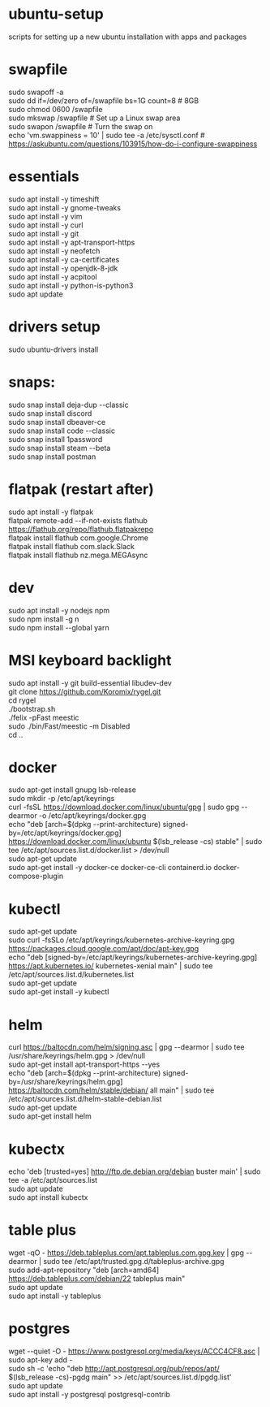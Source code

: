 # ubuntu-setup
scripts for setting up a new ubuntu installation with apps and packages

# swapfile
sudo swapoff -a \
sudo dd if=/dev/zero of=/swapfile bs=1G count=8 # 8GB \
sudo chmod 0600 /swapfile \
sudo mkswap /swapfile  # Set up a Linux swap area \
sudo swapon /swapfile  # Turn the swap on \
echo 'vm.swappiness = 10' | sudo tee -a /etc/sysctl.conf # https://askubuntu.com/questions/103915/how-do-i-configure-swappiness

# essentials
sudo apt install -y timeshift \
sudo apt install -y gnome-tweaks \
sudo apt install -y vim \
sudo apt install -y curl \
sudo apt install -y git \
sudo apt install -y apt-transport-https \
sudo apt install -y neofetch \
sudo apt install -y ca-certificates \
sudo apt install -y openjdk-8-jdk \
sudo apt install -y acpitool \
sudo apt install -y python-is-python3 \
sudo apt update

# drivers setup
sudo ubuntu-drivers install

# snaps:
sudo snap install deja-dup --classic \
sudo snap install discord \
sudo snap install dbeaver-ce \
sudo snap install code --classic \
sudo snap install 1password \
sudo snap install steam --beta \
sudo snap install postman

# flatpak (restart after)
sudo apt install -y flatpak \
flatpak remote-add --if-not-exists flathub https://flathub.org/repo/flathub.flatpakrepo \
flatpak install flathub com.google.Chrome \
flatpak install flathub com.slack.Slack \
flatpak install flathub nz.mega.MEGAsync

# dev
sudo apt install -y nodejs npm \
sudo npm install -g n \
sudo npm install --global yarn

# MSI keyboard backlight
sudo apt install -y git build-essential libudev-dev \
git clone https://github.com/Koromix/rygel.git \
cd rygel \
./bootstrap.sh \
./felix -pFast meestic \
sudo ./bin/Fast/meestic -m Disabled \
cd ..

# docker
sudo apt-get install gnupg lsb-release \
sudo mkdir -p /etc/apt/keyrings \
curl -fsSL https://download.docker.com/linux/ubuntu/gpg | sudo gpg --dearmor -o /etc/apt/keyrings/docker.gpg \
echo "deb [arch=$(dpkg --print-architecture) signed-by=/etc/apt/keyrings/docker.gpg] https://download.docker.com/linux/ubuntu $(lsb_release -cs) stable" | sudo tee /etc/apt/sources.list.d/docker.list > /dev/null \
sudo apt-get update \
sudo apt-get install -y docker-ce docker-ce-cli containerd.io docker-compose-plugin

# kubectl
sudo apt-get update \
sudo curl -fsSLo /etc/apt/keyrings/kubernetes-archive-keyring.gpg https://packages.cloud.google.com/apt/doc/apt-key.gpg \
echo "deb [signed-by=/etc/apt/keyrings/kubernetes-archive-keyring.gpg] https://apt.kubernetes.io/ kubernetes-xenial main" | sudo tee /etc/apt/sources.list.d/kubernetes.list \
sudo apt-get update \
sudo apt-get install -y kubectl

# helm
curl https://baltocdn.com/helm/signing.asc | gpg --dearmor | sudo tee /usr/share/keyrings/helm.gpg > /dev/null \
sudo apt-get install apt-transport-https --yes \
echo "deb [arch=$(dpkg --print-architecture) signed-by=/usr/share/keyrings/helm.gpg] https://baltocdn.com/helm/stable/debian/ all main" | sudo tee /etc/apt/sources.list.d/helm-stable-debian.list \
sudo apt-get update \
sudo apt-get install helm

# kubectx
echo 'deb [trusted=yes] http://ftp.de.debian.org/debian buster main' | sudo tee -a /etc/apt/sources.list \
sudo apt update \
sudo apt install kubectx

# table plus
wget -qO - https://deb.tableplus.com/apt.tableplus.com.gpg.key | gpg --dearmor | sudo tee /etc/apt/trusted.gpg.d/tableplus-archive.gpg \
sudo add-apt-repository "deb [arch=amd64] https://deb.tableplus.com/debian/22 tableplus main" \
sudo apt update \
sudo apt install -y tableplus

# postgres
wget --quiet -O - https://www.postgresql.org/media/keys/ACCC4CF8.asc | sudo apt-key add - \
sudo sh -c 'echo "deb http://apt.postgresql.org/pub/repos/apt/ $(lsb_release -cs)-pgdg main" >> /etc/apt/sources.list.d/pgdg.list' \
sudo apt update \
sudo apt install -y postgresql postgresql-contrib
